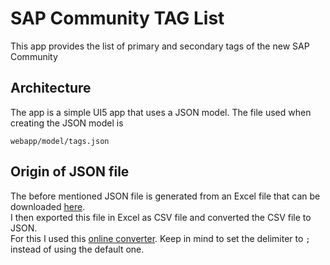 # SAP Community TAG List
This app provides the list of primary and secondary tags of the new SAP Community
## Architecture
The app is a simple UI5 app that uses a JSON model. The file used when creating the JSON model is
```
webapp/model/tags.json
```
## Origin of JSON file
The before mentioned JSON file is generated from an Excel file that can be downloaded [here](http://www.sap.com/community/about/using-tags.html).  
I then exported this file in Excel as CSV file and converted the CSV file to JSON.  
For this I used this [online converter](http://keyangxiang.com/csvtojson/). Keep in mind to set the delimiter
to `;` instead of using the default one.
